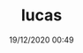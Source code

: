 ---
    status: 'published'
    title: 'lucas'
    date: '19/12/2020 00:49'
    excerpt: 'ioaiso'
    testeclass: '1000'
---